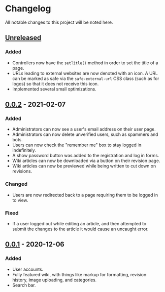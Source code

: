 # Changelog

All notable changes to this project will be noted here.

## [Unreleased]

### Added

* Controllers now have the `setTitle()` method in order to set the title of a page.
* URLs leading to external websites are now denoted with an icon. A URL can be marked as safe via the `safe-external-url` CSS class (such as for logos) so that it does not receive this icon.
* Implemented several small optimizations.

## [0.0.2] - 2021-02-07

### Added

* Administrators can now see a user's email address on their user page.
* Administrators can now delete unverified users, such as spammers and bots.
* Users can now check the "remember me" box to stay logged in indefinitely.
* A show password button was added to the registration and log in forms.
* Wiki articles can now be downloaded via a button on their revision page.
* Wiki articles can now be previewed while being written to cut down on revisions.

### Changed

* Users are now redirected back to a page requiring them to be logged in to view.

### Fixed

* If a user logged out while editing an article, and then attempted to submit the changes to the article it would cause an uncaught error.

## [0.0.1] - 2020-12-06

### Added

* User accounts.
* Fully featured wiki, with things like markup for formatting, revision history, image uploading, and categories.
* Search bar.

[Unreleased]: https://github.com/Lordovos/reia.dev/compare/v0.0.2...HEAD
[0.0.2]: https://github.com/Lordovos/reia.dev/compare/v0.0.1...v0.0.2
[0.0.1]: https://github.com/Lordovos/reia.dev/releases/tag/v0.0.1
